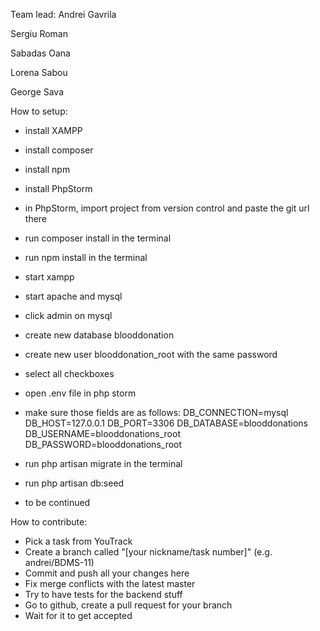 Team lead: Andrei Gavrila

Sergiu Roman

Sabadas Oana

Lorena Sabou

George Sava


How to setup:
 - install XAMPP
 - install composer
 - install npm
 - install PhpStorm
 
 - in PhpStorm, import project from version control and paste the git url there
 - run composer install in the terminal
 - run npm install in the terminal
 
 - start xampp
 - start apache and mysql
 - click admin on mysql
 
 - create new database blooddonation
 - create new user blooddonation_root with the same password
 - select all checkboxes
 
 - open .env file in php storm
 - make sure those fields are as follows:
    DB_CONNECTION=mysql
    DB_HOST=127.0.0.1
    DB_PORT=3306
    DB_DATABASE=blooddonations
    DB_USERNAME=blooddonations_root
    DB_PASSWORD=blooddonations_root
                                         
 - run php artisan migrate in the terminal
 - run php artisan db:seed
 
 - to be continued
 
 
How to contribute:
 - Pick a task from YouTrack
 - Create a branch called "[your nickname/task number]" (e.g. andrei/BDMS-11)
 - Commit and push all your changes here
 - Fix merge conflicts with the latest master
 - Try to have tests for the backend stuff
 - Go to github, create a pull request for your branch
 - Wait for it to get accepted